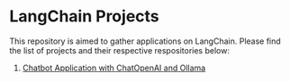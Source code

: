 # LangChain Projects

This repository is aimed to gather applications on LangChain. Please find the list of projects and their respective respositories below:

1) [Chatbot Application with ChatOpenAI and Ollama](https://github.com/NvkAnirudh/LangChain-Chatbot-Application)
